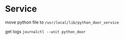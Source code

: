 # Service
move python file to
`/usr/local/lib/python_door_service`


get logs
`journalctl --unit python_door`
